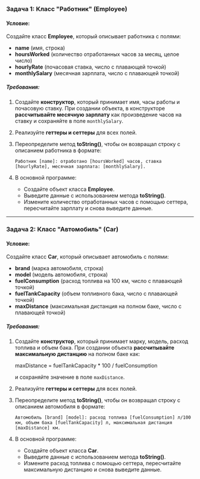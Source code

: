 ### Задача 1: **Класс "Работник" (Employee)**

#### Условие:

Создайте класс **Employee**, который описывает работника с полями:

* **name** (имя, строка)
* **hoursWorked** (количество отработанных часов за месяц, целое число)
* **hourlyRate** (почасовая ставка, число с плавающей точкой)
* **monthlySalary** (месячная зарплата, число с плавающей точкой)

##### Требования:

1. Создайте **конструктор**, который принимает имя, часы работы и почасовую ставку.
   При создании объекта, в конструкторе **рассчитывайте месячную зарплату** как произведение часов на ставку и сохраняйте в поле `monthlySalary`.
2. Реализуйте **геттеры и сеттеры** для всех полей.
3. Переопределите метод **toString()**, чтобы он возвращал строку с описанием работника в формате:

   ```
   Работник [name]: отработано [hoursWorked] часов, ставка [hourlyRate], месячная зарплата: [monthlySalary].
   ```
4. В основной программе:

    * Создайте объект класса **Employee**.
    * Выведите данные с использованием метода **toString()**.
    * Измените количество отработанных часов с помощью сеттера, пересчитайте зарплату и снова выведите данные.

---
### Задача 2: **Класс "Автомобиль" (Car)**

#### Условие:

Создайте класс **Car**, который описывает автомобиль с полями:

* **brand** (марка автомобиля, строка)
* **model** (модель автомобиля, строка)
* **fuelConsumption** (расход топлива на 100 км, число с плавающей точкой)
* **fuelTankCapacity** (объем топливного бака, число с плавающей точкой)
* **maxDistance** (максимальная дистанция на полном баке, число с плавающей точкой)

##### Требования:

1. Создайте **конструктор**, который принимает марку, модель, расход топлива и объем бака.
   При создании объекта **рассчитывайте максимальную дистанцию** на полном баке как:

   maxDistance = fuelTankCapacity * 100 / fuelConsumption

   и сохраняйте значение в поле `maxDistance`.
2. Реализуйте **геттеры и сеттеры** для всех полей.
3. Переопределите метод **toString()**, чтобы он возвращал строку с описанием автомобиля в формате:

   ```
   Автомобиль [brand] [model]: расход топлива [fuelConsumption] л/100 км, объем бака [fuelTankCapacity] л, максимальная дистанция [maxDistance] км.
   ```
4. В основной программе:

    * Создайте объект класса **Car**.
    * Выведите данные с использованием метода **toString()**.
    * Измените расход топлива с помощью сеттера, пересчитайте максимальную дистанцию и снова выведите данные.

